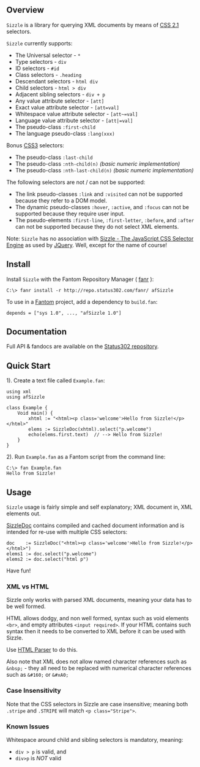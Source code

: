 ## Overview 

`Sizzle` is a library for querying XML documents by means of [CSS 2.1](http://www.w3.org/TR/CSS21/selector.html) selectors.

`Sizzle` currently supports:

- The Universal selector - `*`
- Type selectors - `div`
- ID selectors - `#id`
- Class selectors - `.heading`
- Descendant selectors - `html div`
- Child selectors - `html > div`
- Adjacent sibling selectors - `div + p`
- Any value attribute selector - `[att]`
- Exact value attribute selector - `[att=val]`
- Whitespace value attribute selector - `[att~=val]`
- Language value attribute selector - `[att|=val]`
- The pseudo-class `:first-child`
- The language pseudo-class `:lang(xxx)`

Bonus [CSS3](http://www.w3.org/TR/css3-selectors/) selectors:

- The pseudo-class `:last-child`
- The pseudo-class `:nth-child(n)` *(basic numeric implementation)*
- The pseudo-class `:nth-last-child(n)` *(basic numeric implementation)*

The following selectors are not / can not be supported:

- The link pseudo-classes `:link` and `:visited` can not be supported because they refer to a DOM model.
- The dynamic pseudo-classes `:hover`, `:active`, and `:focus` can not be supported because they require user input.
- The pseudo-elements `:first-line`, `:first-letter`, `:before`, and `:after` can not be supported because they do not select XML elements.

Note: `Sizzle` has no association with [Sizzle - The JavaScript CSS Selector Engine](http://sizzlejs.com/) as used by [JQuery](http://jquery.com/). Well, except for the name of course!

## Install 

Install `Sizzle` with the Fantom Repository Manager ( [fanr](http://fantom.org/doc/docFanr/Tool.html#install) ):

    C:\> fanr install -r http://repo.status302.com/fanr/ afSizzle

To use in a [Fantom](http://fantom.org/) project, add a dependency to `build.fan`:

    depends = ["sys 1.0", ..., "afSizzle 1.0"]

## Documentation 

Full API & fandocs are available on the [Status302 repository](http://repo.status302.com/doc/afSizzle/#overview).

## Quick Start 

1). Create a text file called `Example.fan`:

```
using xml
using afSizzle

class Example {
    Void main() {
        xhtml := "<html><p class='welcome'>Hello from Sizzle!</p></html>"
        elems := SizzleDoc(xhtml).select("p.welcome")
        echo(elems.first.text)  // --> Hello from Sizzle!
    }
}
```

2). Run `Example.fan` as a Fantom script from the command line:

```
C:\> fan Example.fan
Hello from Sizzle!
```

## Usage 

`Sizzle` usage is fairly simple and self explanatory; XML document in, XML elements out.

[SizzleDoc](http://repo.status302.com/doc/afSizzle/SizzleDoc.html) contains compiled and cached document information and is intended for re-use with multiple CSS selectors:

    doc    := SizzleDoc("<html><p class='welcome'>Hello from Sizzle!</p></html>")
    elems1 := doc.select("p.welcome")
    elems2 := doc.select("html p")

Have fun!

### XML vs HTML 

Sizzle only works with parsed XML documents, meaning your data has to be well formed.

HTML allows dodgy, and non well formed, syntax such as void elements `<br>`, and empty attributes `<input required>`. If your HTML contains such syntax then it needs to be converted to XML before it can be used with Sizzle.

Use [HTML Parser](http://www.fantomfactory.org/pods/afHtmlParser) to do this.

Also note that XML does not allow named character references such as `&nbsp;` - they all need to be replaced with numerical character references such as `&#160;` or `&#xA0;`

### Case Insensitivity 

Note that the CSS selectors in Sizzle are case insensitive; meaning both `.stripe` and `.STRIPE` will match `<p class="Stripe">`.

### Known Issues 

Whitespace around child and sibling selectors is mandatory, meaning:

- `div > p` is valid, and
- `div>p` is *NOT* valid

